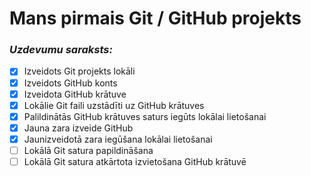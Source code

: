 # Mans pirmais Git / GitHub projekts
### *Uzdevumu saraksts:*
- [x] Izveidots Git projekts lokāli
- [x] Izveidots GitHub konts
- [x] Izveidota GitHub krātuve
- [x] Lokālie Git faili uzstādīti uz GitHub krātuves
- [x] Palildinātās GitHub krātuves saturs iegūts lokālai lietošanai
- [x] Jauna zara izveide GitHub 
- [x] Jaunizveidotā zara iegūšana lokālai lietošanai
- [ ] Lokālā Git satura papildināšana
- [ ] Lokālā Git satura atkārtota izvietošana GitHub krātuvē
